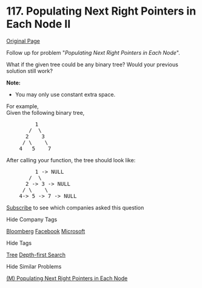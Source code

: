 # 117. Populating Next Right Pointers in Each Node II

[Original Page](https://leetcode.com/problems/populating-next-right-pointers-in-each-node-ii/)

Follow up for problem "_Populating Next Right Pointers in Each Node_".

What if the given tree could be any binary tree? Would your previous solution still work?

**Note:**

*   You may only use constant extra space.

For example,  
Given the following binary tree,  

<pre>         1
       /  \
      2    3
     / \    \
    4   5    7
</pre>

After calling your function, the tree should look like:  

<pre>         1 -> NULL
       /  \
      2 -> 3 -> NULL
     / \    \
    4-> 5 -> 7 -> NULL
</pre>

<div>

[Subscribe](/subscribe/) to see which companies asked this question

</div>

<div>

<div id="company_tags" class="btn btn-xs btn-warning">Hide Company Tags</div>

<span class="hidebutton" style="display: inline;">[Bloomberg](/company/bloomberg/) [Facebook](/company/facebook/) [Microsoft](/company/microsoft/)</span></div>

<div>

<div id="tags" class="btn btn-xs btn-warning">Hide Tags</div>

<span class="hidebutton" style="display: inline;">[Tree](/tag/tree/) [Depth-first Search](/tag/depth-first-search/)</span></div>

<div>

<div id="similar" class="btn btn-xs btn-warning">Hide Similar Problems</div>

<span class="hidebutton" style="display: inline;">[(M) Populating Next Right Pointers in Each Node](/problems/populating-next-right-pointers-in-each-node/)</span></div>